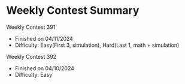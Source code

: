 # Weekly Contest Summary

Weekly Contest 391
- Finished on 04/11/2024
- Difficulty: Easy(First 3, simulation), Hard(Last 1, math + simulation)

Weekly Contest 392
- Finished on 04/10/2024
- Difficulty: Easy

